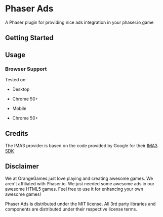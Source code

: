 Phaser Ads
==========
A Phaser plugin for providing nice ads integration in your phaser.io game

Getting Started
---------------

Usage
-----

### Browser Support
Tested on:
 - Desktop
  * Chrome 50+
 - Mobile
  * Chrome 50+

Credits
-------
The IMA3 provider is based on the code provided by Google for their [IMA3 SDK](https://github.com/googleads/googleads-ima-html5/releases)

Disclaimer
----------
We at OrangeGames just love playing and creating awesome games. We aren't affiliated with Phaser.io. We just needed some awesome ads in our awesome HTML5 games. Feel free to use it for enhancing your own awesome games!

Phaser Ads is distributed under the MIT license. All 3rd party libraries and components are distributed under their
respective license terms.